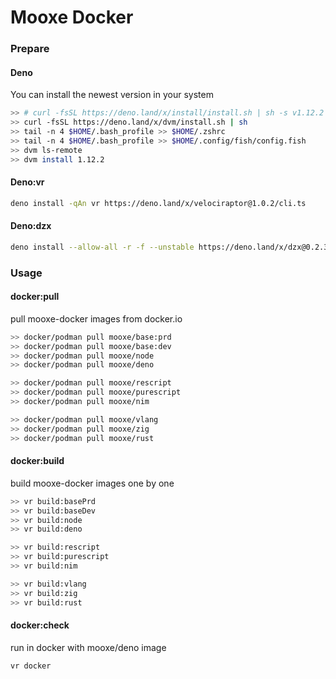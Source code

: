 # Mooxe Docker

### Prepare

#### Deno

You can install the newest version in your system

```bash
>> # curl -fsSL https://deno.land/x/install/install.sh | sh -s v1.12.2
>> curl -fsSL https://deno.land/x/dvm/install.sh | sh
>> tail -n 4 $HOME/.bash_profile >> $HOME/.zshrc
>> tail -n 4 $HOME/.bash_profile >> $HOME/.config/fish/config.fish
>> dvm ls-remote
>> dvm install 1.12.2
```

#### Deno:vr

```bash
deno install -qAn vr https://deno.land/x/velociraptor@1.0.2/cli.ts
```

#### Deno:dzx

```bash
deno install --allow-all -r -f --unstable https://deno.land/x/dzx@0.2.3/dzx.ts
```

### Usage

#### docker:pull

pull mooxe-docker images from docker.io

```bash
>> docker/podman pull mooxe/base:prd
>> docker/podman pull mooxe/base:dev
>> docker/podman pull mooxe/node
>> docker/podman pull mooxe/deno

>> docker/podman pull mooxe/rescript
>> docker/podman pull mooxe/purescript
>> docker/podman pull mooxe/nim

>> docker/podman pull mooxe/vlang
>> docker/podman pull mooxe/zig
>> docker/podman pull mooxe/rust
```

#### docker:build

build mooxe-docker images one by one

```bash
>> vr build:basePrd
>> vr build:baseDev
>> vr build:node
>> vr build:deno

>> vr build:rescript
>> vr build:purescript
>> vr build:nim

>> vr build:vlang
>> vr build:zig
>> vr build:rust
```

#### docker:check

run in docker with mooxe/deno image

```bash
vr docker
```

